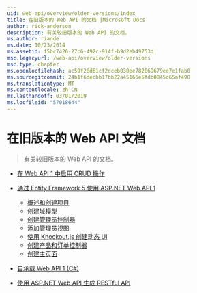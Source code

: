 ```yaml
---
uid: web-api/overview/older-versions/index
title: 在旧版本的 Web API 的文档 |Microsoft Docs
author: rick-anderson
description: 有关较旧版本的 Web API 的文档。
ms.author: riande
ms.date: 10/23/2014
ms.assetid: f5bc7426-27c6-492c-914f-b9d2eb49753d
msc.legacyurl: /web-api/overview/older-versions
msc.type: chapter
ms.openlocfilehash: ac59f28d61cf2dceb030ee782069679ee7e1fab0
ms.sourcegitcommit: 24b1f6decbb17bb22a45166e5fdb0845c65af498
ms.translationtype: MT
ms.contentlocale: zh-CN
ms.lasthandoff: 03/01/2019
ms.locfileid: "57018644"
---
```

<a name="documentation-on-older-versions-of-web-api"></a>在旧版本的 Web API 文档
====================
> 有关较旧版本的 Web API 的文档。


- [在 Web API 1 中启用 CRUD 操作](creating-a-web-api-that-supports-crud-operations.md)
- [通过 Entity Framework 5 使用 ASP.NET Web API 1](using-web-api-1-with-entity-framework-5/index.md)

    - [概述和创建项目](using-web-api-1-with-entity-framework-5/using-web-api-with-entity-framework-part-1.md)
    - [创建域模型](using-web-api-1-with-entity-framework-5/using-web-api-with-entity-framework-part-2.md)
    - [创建管理员控制器](using-web-api-1-with-entity-framework-5/using-web-api-with-entity-framework-part-3.md)
    - [添加管理员视图](using-web-api-1-with-entity-framework-5/using-web-api-with-entity-framework-part-4.md)
    - [使用 Knockout.js 创建动态 UI](using-web-api-1-with-entity-framework-5/using-web-api-with-entity-framework-part-5.md)
    - [创建产品和订单控制器](using-web-api-1-with-entity-framework-5/using-web-api-with-entity-framework-part-6.md)
    - [创建主页面](using-web-api-1-with-entity-framework-5/using-web-api-with-entity-framework-part-7.md)
- [自承载 Web API 1 (C#)](self-host-a-web-api.md)
- [使用 ASP.NET Web API 生成 RESTful API](build-restful-apis-with-aspnet-web-api.md)
